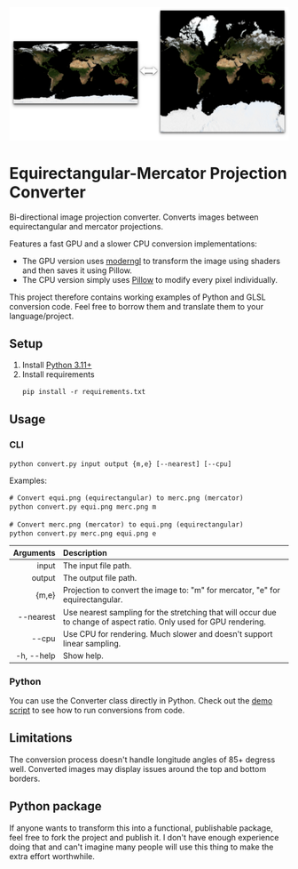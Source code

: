 ![](img/preview.png)

# Equirectangular-Mercator Projection Converter

Bi-directional image projection converter. Converts images between equirectangular and mercator projections.

Features a fast GPU and a slower CPU conversion implementations:

- The GPU version uses [moderngl](https://github.com/moderngl/moderngl) to transform the image using shaders and then saves it using Pillow.
- The CPU version simply uses [Pillow](https://github.com/python-pillow/Pillow) to modify every pixel individually.

This project therefore contains working examples of Python and GLSL conversion code. Feel free to borrow them and translate them to your language/project.

## Setup

1. Install [Python 3.11+](https://www.python.org/downloads/)
1. Install requirements
    ```
    pip install -r requirements.txt
    ```

## Usage

### CLI

```shell
python convert.py input output {m,e} [--nearest] [--cpu]
```

Examples:

```shell
# Convert equi.png (equirectangular) to merc.png (mercator)
python convert.py equi.png merc.png m

# Convert merc.png (mercator) to equi.png (equirectangular)
python convert.py merc.png equi.png e
```

| Arguments | Description |
| --: | :-- |
| input | The input file path. |
| output | The output file path. |
| {m,e} | Projection to convert the image to: "m" for mercator, "e" for equirectangular. |
| --nearest | Use nearest sampling for the stretching that will occur due to change of aspect ratio. Only used for GPU rendering. |
| --cpu | Use CPU for rendering. Much slower and doesn't support linear sampling. |
| -h, --help | Show help. |

### Python

You can use the Converter class directly in Python. Check out the [demo script](demo.py) to see how to run conversions from code.

## Limitations

The conversion process doesn't handle longitude angles of 85+ degress well. Converted images may display issues around the top and bottom borders.

## Python package

If anyone wants to transform this into a functional, publishable package, feel free to fork the project and publish it. I don't have enough experience doing that and can't imagine many people will use this thing to make the extra effort worthwhile.